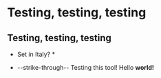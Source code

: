 # Testing, testing, testing
## Testing, testing, testing
* Set in Italy? *

* --strike-through-- 
Testing this tool! 
Hello **world!**
